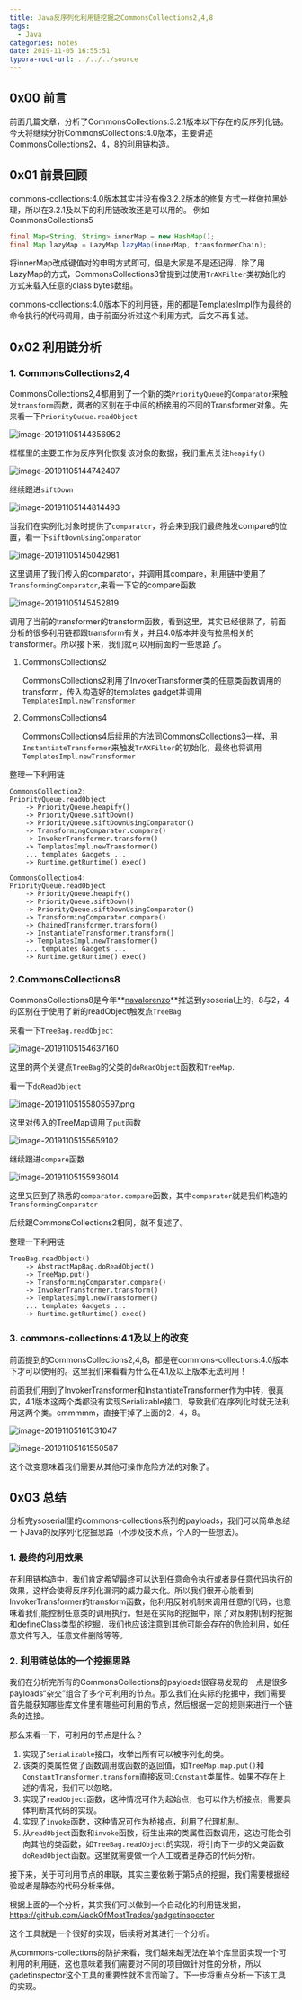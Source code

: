 ```yaml
---
title: Java反序列化利用链挖掘之CommonsCollections2,4,8
tags:
  - Java
categories: notes
date: 2019-11-05 16:55:51
typora-root-url: ../../../source
---
```


## 0x00 前言

前面几篇文章，分析了CommonsCollections:3.2.1版本以下存在的反序列化链。今天将继续分析CommonsCollections:4.0版本，主要讲述CommonsCollections2，4，8的利用链构造。

<!-- more -->

## 0x01 前景回顾

commons-collections:4.0版本其实并没有像3.2.2版本的修复方式一样做拉黑处理，所以在3.2.1及以下的利用链改改还是可以用的。
例如CommonsCollections5

```java
final Map<String, String> innerMap = new HashMap();
final Map lazyMap = LazyMap.lazyMap(innerMap, transformerChain);
```

将innerMap改成键值对的申明方式即可，但是大家是不是还记得，除了用LazyMap的方式，CommonsCollections3曾提到过使用`TrAXFilter`类初始化的方式来载入任意的class bytes数组。

commons-collections:4.0版本下的利用链，用的都是TemplatesImpl作为最终的命令执行的代码调用，由于前面分析过这个利用方式，后文不再复述。

## 0x02 利用链分析

### 1. CommonsCollections2,4

CommonsCollections2,4都用到了一个新的类`PriorityQueue`的`Comparator`来触发`transform`函数，两者的区别在于中间的桥接用的不同的Transformer对象。先来看一下`PriorityQueue.readObject`

![image-20191105144356952](assets/study-java-deserialized-commonscollections4-20191105/image-20191105144356952.png)

框框里的主要工作为反序列化恢复该对象的数据，我们重点关注`heapify()`

![image-20191105144742407](assets/study-java-deserialized-commonscollections4-20191105/image-20191105144742407.png)

继续跟进`siftDown`

![image-20191105144814493](assets/study-java-deserialized-commonscollections4-20191105/image-20191105144814493.png)

当我们在实例化对象时提供了`comparator`，将会来到我们最终触发compare的位置，看一下`siftDownUsingComparator`

![image-20191105145042981](assets/study-java-deserialized-commonscollections4-20191105/image-20191105145042981.png)

这里调用了我们传入的comparator，并调用其compare，利用链中使用了`TransformingComparator`,来看一下它的compare函数

![image-20191105145452819](assets/study-java-deserialized-commonscollections4-20191105/image-20191105145452819.png)

调用了当前的transformer的transform函数，看到这里，其实已经很熟了，前面分析的很多利用链都跟transform有关，并且4.0版本并没有拉黑相关的transformer。所以接下来，我们就可以用前面的一些思路了。

1. CommonsCollections2

   CommonsCollections2利用了InvokerTransformer类的任意类函数调用的transform，传入构造好的templates gadget并调用	`TemplatesImpl.newTransformer`

2. CommonsCollections4

   CommonsCollections4后续用的方法同CommonsCollections3一样，用`InstantiateTransformer`来触发`TrAXFilter`的初始化，最终也将调用`TemplatesImpl.newTransformer`

整理一下利用链

```
CommonsCollection2:
PriorityQueue.readObject
	-> PriorityQueue.heapify()
	-> PriorityQueue.siftDown()
	-> PriorityQueue.siftDownUsingComparator()
	-> TransformingComparator.compare()
	-> InvokerTransformer.transform()
	-> TemplatesImpl.newTransformer()
	... templates Gadgets ...
	-> Runtime.getRuntime().exec()

CommonsCollection4:
PriorityQueue.readObject
	-> PriorityQueue.heapify()
	-> PriorityQueue.siftDown()
	-> PriorityQueue.siftDownUsingComparator()
	-> TransformingComparator.compare()
	-> ChainedTransformer.transform()
	-> InstantiateTransformer.transform()
	-> TemplatesImpl.newTransformer()
	... templates Gadgets ...
	-> Runtime.getRuntime().exec()
```

### 2.CommonsCollections8

CommonsCollections8是今年**[navalorenzo](https://github.com/navalorenzo)**推送到ysoserial上的，8与2，4的区别在于使用了新的readObject触发点`TreeBag`

来看一下`TreeBag.readObject`

![image-20191105154637160](assets/study-java-deserialized-commonscollections4-20191105/image-20191105154637160.png)

这里的两个关键点`TreeBag`的父类的`doReadObject`函数和`TreeMap`.

看一下`doReadObject`

![image-20191105155805597.png](assets/study-java-deserialized-commonscollections4-20191105/image-20191105155805597.png)

这里对传入的TreeMap调用了`put`函数

![image-20191105155659102](assets/study-java-deserialized-commonscollections4-20191105/image-20191105155659102.png)

继续跟进`compare`函数

![image-20191105155936014](assets/study-java-deserialized-commonscollections4-20191105/image-20191105155936014.png)

这里又回到了熟悉的`comparator.compare`函数，其中`comparator`就是我们构造的`TransformingComparator`

后续跟CommonsCollections2相同，就不复述了。

整理一下利用链

```
TreeBag.readObject()
	-> AbstractMapBag.doReadObject()
	-> TreeMap.put()
	-> TransformingComparator.compare()
	-> InvokerTransformer.transform()
	-> TemplatesImpl.newTransformer()
	... templates Gadgets ...
	-> Runtime.getRuntime().exec()
```

### 3. commons-collections:4.1及以上的改变

前面提到的CommonsCollections2,4,8，都是在commons-collections:4.0版本下才可以使用的。这里我们来看看为什么在4.1及以上版本无法利用！

前面我们用到了InvokerTransformer和InstantiateTransformer作为中转，很真实，4.1版本这两个类都没有实现Serializable接口，导致我们在序列化时就无法利用这两个类。emmmmm，直接干掉了上面的2，4，8。

![image-20191105161531047](assets/study-java-deserialized-commonscollections4-20191105/image-20191105161531047.png)

![image-20191105161550587](assets/study-java-deserialized-commonscollections4-20191105/image-20191105161550587.png)

这个改变意味着我们需要从其他可操作危险方法的对象了。

## 0x03 总结

分析完ysoserial里的commons-collections系列的payloads，我们可以简单总结一下Java的反序列化挖掘思路（不涉及技术点，个人的一些想法）。

### 1. 最终的利用效果

在利用链构造中，我们肯定希望最终可以达到任意命令执行或者是任意代码执行的效果，这样会使得反序列化漏洞的威力最大化。所以我们很开心能看到InvokerTransformer的transform函数，他利用反射机制来调用任意的代码，也意味着我们能控制任意类的调用执行。但是在实际的挖掘中，除了对反射机制的挖掘和defineClass类型的挖掘，我们也应该注意到其他可能会存在的危险利用，如任意文件写入，任意文件删除等等。

### 2. 利用链总体的一个挖掘思路

我们在分析完所有的CommonsCollections的payloads很容易发现的一点是很多payloads“杂交”组合了多个可利用的节点。那么我们在实际的挖掘中，我们需要首先能获知哪些库文件里有哪些可利用的节点，然后根据一定的规则来进行一个链条的连接。

那么来看一下，可利用的节点是什么？

1. 实现了`Serializable`接口，枚举出所有可以被序列化的类。
2. 该类的类属性做了函数调用或函数的返回值，如`TreeMap.map.put()`和`ConstantTransformer.transform`直接返回`iConstant`类属性。如果不存在上述的情况，我们可以忽略。
3. 实现了`readObject`函数，这种情况可作为起始点，也可以作为桥接点，需要具体判断其代码的实现。
4. 实现了`invoke`函数，这种情况可作为桥接点，利用了代理机制。
5. 从`readObject`函数和`invoke`函数，衍生出来的类属性函数调用，这边可能会引向其他的类函数，如`TreeBag.readObject`的实现，将引向下一步的父类函数`doReadObject`函数。这里就需要做一个人工或者是静态的代码分析。

接下来，关于可利用节点的串联，其实主要依赖于第5点的挖掘，我们需要根据经验或者是静态的代码分析来做。

根据上面的一个分析，其实我们可以做到一个自动化的利用链发掘，https://github.com/JackOfMostTrades/gadgetinspector

这个工具就是一个很好的实现，后续将对其进行一个分析。

从commons-collections的防护来看，我们越来越无法在单个库里面实现一个可利用的利用链，这也意味着我们需要对不同的项目做针对性的分析，所以gadetinspector这个工具的重要性就不言而喻了。下一步将重点分析一下该工具的实现。